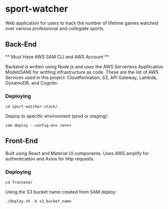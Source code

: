 # sport-watcher
Web application for users to track the number of lifetime games watched over various professional and collegiate sports. 

## Back-End

** Must Have AWS SAM CLI and AWS Account **

Backend is written using Node.js and uses the AWS Serverless Applitcation Model(SAM) for writting infrastructure as code. These are the list of AWS Services used in this project: Cloudformation, S3, API Gateway, Lambda, DynamoDB, and Cognito.

### Deploying
`cd sport-watcher-stack/`

Deploy to specific environment (prod or staging):

`sam deploy --config-env <env>`


## Front-End
Built using React and Material UI components. Uses AWS amplify for authentication and Axios for http requests.

### Deploying
`cd frontend/`

Using the S3 bucket name created from SAM deploy:

`./deploy.sh -b s3_bucket_name`

